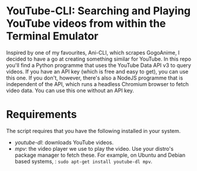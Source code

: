 # YouTube-CLI: Searching and Playing YouTube videos from within the Terminal Emulator
Inspired by one of my favourites, Ani-CLI, which scrapes GogoAnime,
 I decided to have a go at creating something similar for YouTube.
In this repo you'll find a Python programme that uses the 
YouTube Data API v3 to query videos. If you have an API key (which
is free and easy to get), you can use this one. If you don't, 
however, there's also a NodeJS programme that is independent of 
the API, which runs a  headless Chromium browser to fetch video data. 
You can use this one without an API key. 

# Requirements
The script requires that you have the following installed in your
 system.
- *youtube-dl*: downloads YouTube videos.
- *mpv*: the video player we use to play the video.
Use your distro's package manager to fetch these.
For example, on Ubuntu and Debian based systems,
 : `sudo apt-get install youtube-dl mpv`.
 